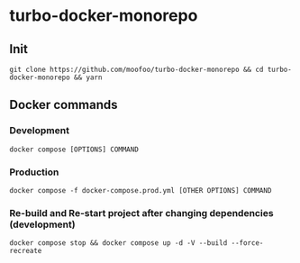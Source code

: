 # turbo-docker-monorepo

## Init

```
git clone https://github.com/moofoo/turbo-docker-monorepo && cd turbo-docker-monorepo && yarn
```

## Docker commands

### Development

```
docker compose [OPTIONS] COMMAND
```

### Production

```
docker compose -f docker-compose.prod.yml [OTHER OPTIONS] COMMAND
```

### Re-build and Re-start project after changing dependencies (development)

```
docker compose stop && docker compose up -d -V --build --force-recreate
```
